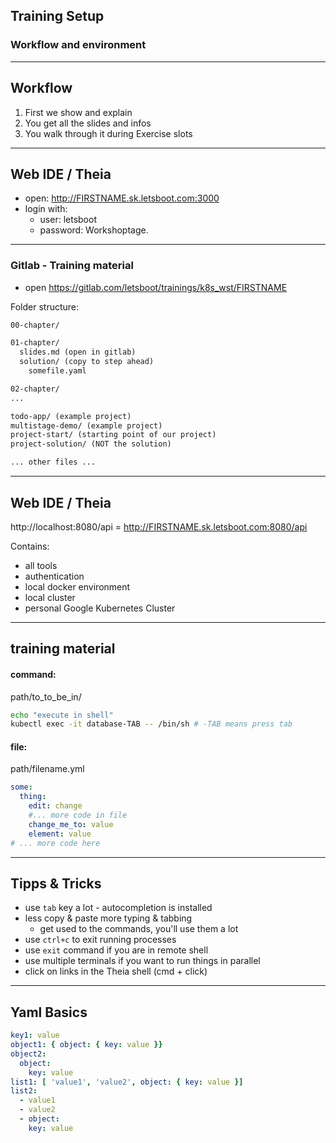 ## Training Setup
### Workflow and environment

----

## Workflow

1. First we show and explain
2. You get all the slides and infos
3. You walk through it during Exercise slots

----

## Web IDE / Theia

* open: http://FIRSTNAME.sk.letsboot.com:3000
* login with:
  * user: letsboot
  * password: Workshoptage.

----

### Gitlab - Training material

* open https://gitlab.com/letsboot/trainings/k8s_wst/FIRSTNAME

Folder structure:
```txt
00-chapter/

01-chapter/
  slides.md (open in gitlab)
  solution/ (copy to step ahead)
    somefile.yaml

02-chapter/
...

todo-app/ (example project)
multistage-demo/ (example project)
project-start/ (starting point of our project)
project-solution/ (NOT the solution)

... other files ...
```

----

## Web IDE / Theia

http://localhost:8080/api = http://FIRSTNAME.sk.letsboot.com:8080/api

Contains:
* all tools
* authentication
* local docker environment
* local cluster
* personal Google Kubernetes Cluster

----

## training material

#### command:

path/to_to_be_in/
```bash
echo "execute in shell"
kubectl exec -it database-TAB -- /bin/sh # -TAB means press tab
```

#### file:

path/filename.yml
```yaml
some:
  thing:
    edit: change
    #... more code in file
    change_me_to: value
    element: value
# ... more code here
```

----

## Tipps & Tricks

* use `tab` key a lot - autocompletion is installed
* less copy & paste more typing & tabbing
  * get used to the commands, you'll use them a lot
* use `ctrl+c` to exit running processes
* use `exit` command if you are in remote shell
* use multiple terminals if you want to run things in parallel
* click on links in the Theia shell (cmd + click)

----

## Yaml Basics

```yaml
key1: value
object1: { object: { key: value }}
object2:
  object: 
    key: value
list1: [ 'value1', 'value2', object: { key: value }]
list2: 
  - value1
  - value2
  - object: 
    key: value
```